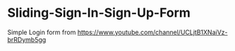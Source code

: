 # Sliding-Sign-In-Sign-Up-Form

Simple Login form from https://www.youtube.com/channel/UCLjtB1XNaiVz-brRDymb5gg
